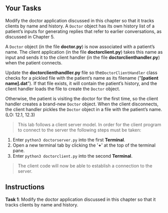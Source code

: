 <!-- manual -->

## Your Tasks

Modify the doctor application discussed in this chapter so that it tracks clients by name and history. A `Doctor` object has its own history list of a patient’s inputs for
generating replies that refer to earlier conversations, as discussed in Chapter 5.

A `Doctor` object (in the file **doctor.py**) is now associated with a patient’s name. The client application (in the file **doctorclient.py**) takes this name as input and sends it to the client handler (in the file **doctorclienthandler.py**) when the patient connects.

Update the **doctorclienthandller.py** file so the`DoctorClientHandler` class checks for a pickled file with the patient’s name as its filename ("**[patient name].dat**”). If that file exists, it will contain the patient’s history, and the client handler loads the file to create the `Doctor` object.

Otherwise, the patient is visiting the doctor for the first time, so the client handler creates a brand-new `Doctor` object. When the client disconnects, the client handler pickles the `Doctor` object in a file with the patient’s name. (LO: 12.1, 12.3)

> This lab follows a client server model. In order for the client program to connect to the server the following steps must be taken:

1. Enter `python3 doctorserver.py` into the first **Terminal**.
2. Open a new terminal tab by clicking the '**+**' at the top of the terminal pane.
3. Enter `python3 doctorclient.py` into the second **Terminal**.

> The client code will now be able to establish a connection to the server.

## Instructions

**Task 1**: Modify the doctor application discussed in this chapter so that it tracks clients by name and history.